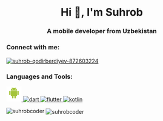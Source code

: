 <h1 align="center">Hi 👋, I'm Suhrob</h1>
<h3 align="center">A mobile developer from Uzbekistan</h3>

<h3 align="left">Connect with me:</h3>
<p align="left">
<a href="https://linkedin.com/in/suhrob-qodirberdiyev-872603224" target="blank"><img align="center" src="https://raw.githubusercontent.com/rahuldkjain/github-profile-readme-generator/master/src/images/icons/Social/linked-in-alt.svg" alt="suhrob-qodirberdiyev-872603224" height="30" width="40" /></a>
</p>

<h3 align="left">Languages and Tools:</h3>
<p align="left"> <a href="https://developer.android.com" target="_blank" rel="noreferrer"> <img src="https://raw.githubusercontent.com/devicons/devicon/master/icons/android/android-original-wordmark.svg" alt="android" width="40" height="40"/> </a> <a href="https://dart.dev" target="_blank" rel="noreferrer"> <img src="https://www.vectorlogo.zone/logos/dartlang/dartlang-icon.svg" alt="dart" width="40" height="40"/> </a> <a href="https://flutter.dev" target="_blank" rel="noreferrer"> <img src="https://www.vectorlogo.zone/logos/flutterio/flutterio-icon.svg" alt="flutter" width="40" height="40"/> </a> <a href="https://kotlinlang.org" target="_blank" rel="noreferrer"> <img src="https://www.vectorlogo.zone/logos/kotlinlang/kotlinlang-icon.svg" alt="kotlin" width="40" height="40"/> </a> </p>

<p><img align="left" src="https://github-readme-stats.vercel.app/api/top-langs?username=suhrobcoder&show_icons=true&locale=en&layout=compact" alt="suhrobcoder" /></p>

<p>&nbsp;<img align="center" src="https://github-readme-stats.vercel.app/api?username=suhrobcoder&show_icons=true&locale=en" alt="suhrobcoder" /></p>

